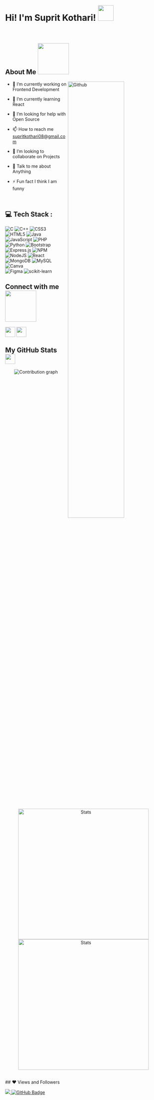 <!-- <div align="center"> -->
<!-- <img width="100%" height = "550px" src="https://3b1b-posts.us-east-1.linodeobjects.com//images/topics/computer-science.jpg" alt="cover" /> -->
<!-- </div> -->


<h1> Hi! I'm Suprit Kothari! <img src = "https://raw.githubusercontent.com/MartinHeinz/MartinHeinz/master/wave.gif" width = 50px> </h1>

<br>

<h2> About Me <img src = "https://media0.giphy.com/media/KDDpcKigbfFpnejZs6/giphy.gif?cid=ecf05e47oy6f4zjs8g1qoiystc56cu7r9tb8a1fe76e05oty&rid=giphy.gif" width = 100px></h2>

<img width="60%" align="right" alt="Github" src="https://raw.githubusercontent.com/onimur/.github/master/.resources/git-header.svg" />


- 🔭 I’m currently working on Frontend Development

- 🌱 I’m currently learning React

- 🤝 I’m looking for help with Open Source

- 📫 How to reach me supritkothari08@gmail.com

- 👯 I’m looking to collaborate on Projects 

- 💬 Talk to me about Anything

- ⚡ Fun fact I think I am funny

<br>

## 💻 Tech Stack :
![C](https://img.shields.io/badge/c-%2300599C.svg?style=for-the-badge&logo=c&logoColor=white) 
![C++](https://img.shields.io/badge/c++-%2300599C.svg?style=for-the-badge&logo=c%2B%2B&logoColor=white) 
![CSS3](https://img.shields.io/badge/css3-%231572B6.svg?style=for-the-badge&logo=css3&logoColor=white) 
![HTML5](https://img.shields.io/badge/html5-%23E34F26.svg?style=for-the-badge&logo=html5&logoColor=white) 
![Java](https://img.shields.io/badge/java-%23ED8B00.svg?style=for-the-badge&logo=java&logoColor=white) 
![JavaScript](https://img.shields.io/badge/javascript-%23323330.svg?style=for-the-badge&logo=javascript&logoColor=%23F7DF1E) 
![PHP](https://img.shields.io/badge/php-%23777BB4.svg?style=for-the-badge&logo=php&logoColor=white) 
![Python](https://img.shields.io/badge/python-3670A0?style=for-the-badge&logo=python&logoColor=ffdd54) 
![Bootstrap](https://img.shields.io/badge/bootstrap-%23563D7C.svg?style=for-the-badge&logo=bootstrap&logoColor=white) 
![Express.js](https://img.shields.io/badge/express.js-%23404d59.svg?style=for-the-badge&logo=express&logoColor=%2361DAFB) 
![NPM](https://img.shields.io/badge/NPM-%23000000.svg?style=for-the-badge&logo=npm&logoColor=white) 
![NodeJS](https://img.shields.io/badge/node.js-6DA55F?style=for-the-badge&logo=node.js&logoColor=white) 
![React](https://img.shields.io/badge/react-%2320232a.svg?style=for-the-badge&logo=react&logoColor=%2361DAFB) 
![MongoDB](https://img.shields.io/badge/MongoDB-%234ea94b.svg?style=for-the-badge&logo=mongodb&logoColor=white) 
![MySQL](https://img.shields.io/badge/mysql-%2300f.svg?style=for-the-badge&logo=mysql&logoColor=white) 
![Canva](https://img.shields.io/badge/Canva-%2300C4CC.svg?style=for-the-badge&logo=Canva&logoColor=white) 	
![Figma](https://img.shields.io/badge/figma-%23F24E1E.svg?style=for-the-badge&logo=figma&logoColor=white) 
![scikit-learn](https://img.shields.io/badge/scikit--learn-%23F7931E.svg?style=for-the-badge&logo=scikit-learn&logoColor=white) 

<h2> Connect with me <img src='https://raw.githubusercontent.com/ShahriarShafin/ShahriarShafin/main/Assets/handshake.gif' width="100px"> </h2>
<a href = 'https://www.linkedin.com/in/supritkothari/'> <img width = '32px' align= 'center' src="https://raw.githubusercontent.com/rahulbanerjee26/githubAboutMeGenerator/main/icons/linked-in-alt.svg"/></a> 
<a href = 'https://github.com/M4STERR0SH1'> <img width = '32px' align= 'center' src="https://raw.githubusercontent.com/rahulbanerjee26/githubAboutMeGenerator/main/icons/github.svg"/></a> 



<h2> My GitHub Stats <img src='https://media1.giphy.com/media/du3J3cXyzhj75IOgvA/giphy.gif?cid=ecf05e47x2g034i9pzwtzzsd3xgg2w9nr94t4tflbbgo3008&rid=giphy.gif' width='32px'> </h2>

<!-- <a href="https://github.com/anuraghazra/github-readme-stats">
<img align="left" src="https://github-readme-stats.vercel.app/api?username=M4STERR0SH1&count_private=true&show_icons=true&theme=default" />
</a>
<a href="https://github.com/anuraghazra/convoychat">
<img align="center" src="https://github-readme-stats.vercel.app/api/top-langs/?username=M4STERR0SH1&theme=default" />
</a>
 -->
<p align="center"> 
  <img src="https://github-readme-activity-graph.cyclic.app/graph?username=M4STERR0SH1&theme=github-compact" alt="Contribution graph" />
  <img align="center" width="420" src="https://github-readme-stats.vercel.app/api?username=M4STERR0SH1&show_icons=true&theme=radical" alt="Stats" />
  <img align="center" width="420" src="https://github-readme-streak-stats.herokuapp.com/?user=M4STERR0SH1&theme=radical" alt="Stats" />
</p>


<br>
## ❤ Views and Followers
  <p>
<a href="https://github.com/Meghna-DAS/github-profile-views-counter">
    <img src="https://komarev.com/ghpvc/?username=M4STERR0SH1">
</a>
<a href="https://github.com/RajAdwaita?tab=followers"><img src="https://img.shields.io/github/followers/M4STERR0SH1?label=Followers&style=social" alt="GitHub Badge"></a>
</p>
